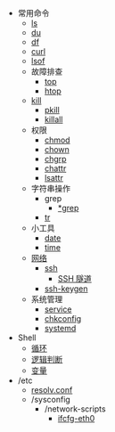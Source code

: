 * 常用命令
    * [ls](command/ls.md)
    * [du](command/du.md)
    * [df](command/df.md)
    * [curl](command/curl.md)
    * [lsof](command/lsof.md)
    * 故障排查
        * [top](command/top.md)
        * [htop](command/htop.md)
    * [kill](command/kill/kill.md)
        * [pkill](command/kill/pkill.md)
        * [killall](command/kill/killall.md)
    * 权限
        * [chmod](command/auth/chmod.md)
        * [chown](command/auth/chown.md)
        * [chgrp](command/auth/chgrp.md)
        * [chattr](command/auth/chattr.md)
        * [lsattr](command/auth/lsattr.md)
    * 字符串操作
        * grep
            * [*grep](command/_grep.md)
        * [tr](command/tr.md)
    * 小工具
        * [date](command/tools/date.md)
        * [time](command/tools/time.md)
    * [网络](command/network/index.md)
        * [ssh](command/network/ssh.md)
            * [SSH 隧道](command/network/ssh/turnnel.md)
        * [ssh-keygen](command/network/ssh-keygen.md)
    * 系统管理
        * [service](command/system/service.md)
        * [chkconfig](command/system/chkconfig.md)
        * [systemd](command/system/systemd.md)
* Shell
    * [循环](shell/foreach.md)
    * [逻辑判断](shell/if.md)
    * [变量](shell/var.md)
* /etc
    * [resolv.conf](etc/resolv.conf.md)
    * /sysconfig
        * /network-scripts
            * [ifcfg-eth0](etc/sysconfig/network-scripts/ifcfg-eth0.md)
